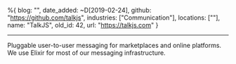 %{
  blog: "",
  date_added: ~D[2019-02-24],
  github: "https://github.com/talkjs",
  industries: ["Communication"],
  locations: [""],
  name: "TalkJS",
  old_id: 42,
  url: "https://talkjs.com"
}

---

Pluggable user-to-user messaging for marketplaces and online platforms. We use Elixir for most of our messaging infrastructure.
